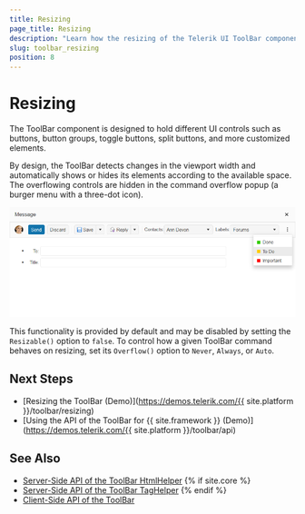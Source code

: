 ```yaml
---
title: Resizing
page_title: Resizing
description: "Learn how the resizing of the Telerik UI ToolBar component for {{ site.framework }} works."
slug: toolbar_resizing
position: 8
---
```


# Resizing


The ToolBar component is designed to hold different UI controls such as buttons, button groups, toggle buttons, split buttons, and more customized elements.

By design, the ToolBar detects changes in the viewport width and automatically shows or hides its elements according to the available space. The overflowing controls are hidden in the command overflow popup (a burger menu with a three-dot icon). 

 ![Burger Menu in Telerik UI for {{ site.framework }} ToolBar](./images/toolbar-resizing.png)

This functionality is provided by default and may be disabled by setting the `Resizable()` option to `false`. To control how a given ToolBar command behaves on resizing, set its `Overflow()` option to `Never`, `Always`, or `Auto`.

## Next Steps

* [Resizing the ToolBar (Demo)](https://demos.telerik.com/{{ site.platform }}/toolbar/resizing)
* [Using the API of the ToolBar for {{ site.framework }} (Demo)](https://demos.telerik.com/{{ site.platform }}/toolbar/api)

## See Also

* [Server-Side API of the ToolBar HtmlHelper](/api/toolbar)
{% if site.core %}
* [Server-Side API of the ToolBar TagHelper](/api/taghelpers/toolbar)
{% endif %}
* [Client-Side API of the ToolBar](https://docs.telerik.com/kendo-ui/api/javascript/ui/toolbar)
